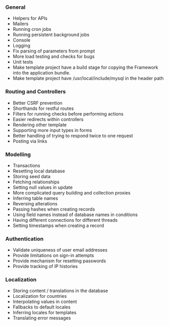 ### General

* Helpers for APIs
* Mailers
* Running cron jobs
* Running persistent background jobs
* Console
* Logging
* Fix parsing of parameters from prompt
* More load testing and checks for bugs
* Unit tests
* Make template project have a build stage for copying the Framework into the
  application bundle.
* Make template project have /usr/local/include/mysql in the header path

### Routing and Controllers

* Better CSRF prevention
* Shorthands for restful routes
* Filters for running checks before performing actions
* Easier redirects within controllers
* Rendering other template
* Supporting more input types in forms
* Better handling of trying to respond twice to one request
* Posting via links

### Modelling

* Transactions
* Resetting local database
* Storing seed data
* Fetching relationships
* Setting null values in update
* More complicated query building and collection proxies
* Inferring table names
* Reversing alterations
* Passing hashes when creating records
* Using field names instead of database names in conditions
* Having different connections for different threads
* Setting timestamps when creating a record

### Authentication

* Validate uniqueness of user email addresses
* Provide limitations on sign-in attempts
* Provide mechanism for resetting passwords
* Provide tracking of IP histories

### Localization

* Storing content / translations in the database
* Localization for countries
* Interpolating values in content
* Fallbacks to default locales
* Inferring locales for templates
* Translating error messages